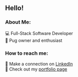 ## Hello!

### About Me:

:computer: Full-Stack Software Developer  
:dog: Pug owner and enthusiast

### How to reach me:

:link: Make a connection on [LinkedIn](https://www.linkedin.com/in/juliatgens/)  
:art: Check out my [portfolio page](https://j-gens.github.io/)


<!--
**j-gens/j-gens** is a ✨ _special_ ✨ repository because its `README.md` (this file) appears on your GitHub profile.

Here are some ideas to get you started:

- 🔭 I’m currently working on ...
- 🌱 I’m currently learning ...
- 👯 I’m looking to collaborate on ...
- 🤔 I’m looking for help with ...
- 💬 Ask me about ...
- 📫 How to reach me: ...
- 😄 Pronouns: ...
- ⚡ Fun fact: ...
-->
